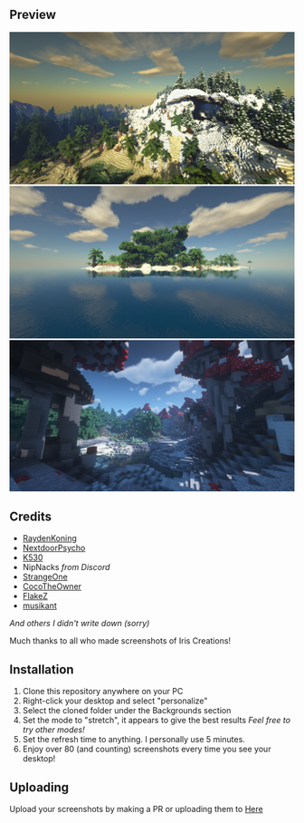 ## Preview
![Image](2020-01-12_22.46.18.png)
![Image](2020-01-13_02.01.45.png)
![Image](2020-11-29_00.03.57.png)

## Credits
- [RaydenKoning](https://github.com/RaydenKonig/)
- [NextdoorPsycho](https://github.com/nextdoorpsycho)
- [K530](https://github.com/K530-hub)
- NipNacks *from Discord*
- [StrangeOne](https://github.com/StrangeOne101)
- [CocoTheOwner](https://github.com/CocoTheOwner)
- [FlakeZ](https://github.com/SFlakeZ)
- [musikant](https://GHsorryiwon12345)

*And others I didn't write down (sorry)*

Much thanks to all who made screenshots of Iris Creations!

## Installation
1. Clone this repository anywhere on your PC
2. Right-click your desktop and select "personalize"
3. Select the cloned folder under the Backgrounds section
4. Set the mode to "stretch", it appears to give the best results *Feel free to try other modes!*
5. Set the refresh time to anything. I personally use 5 minutes.
6. Enjoy over 80 (and counting) screenshots every time you see your desktop!

## Uploading
Upload your screenshots by making a PR or uploading them to [Here](https://discord.gg/Volmit)
